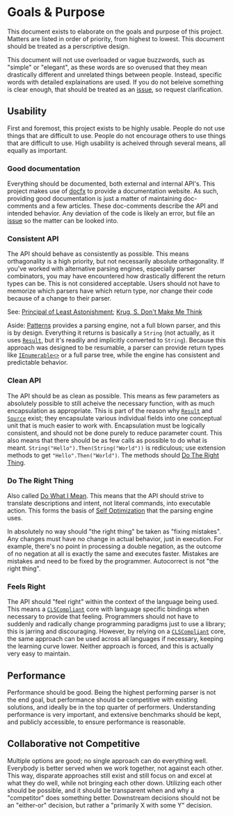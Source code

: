 # Goals & Purpose

This document exists to elaborate on the goals and purpose of this project. Matters are listed in order of priority, from highest to lowest. This document should be treated as a perscriptive design.

This document will not use overloaded or vague buzzwords, such as "simple" or "elegant", as these words are so overused that they mean drastically different and unrelated things between people. Instead, specific words with detailed explainations are used. If you do not beleive something is clear enough, that should be treated as an [issue](https://github.com/Entomy/Stringier/issues/new/choose), so request clarification.

## Usability

First and foremost, this project exists to be highly usable. People do not use things that are difficult to use. People do not encourage others to use things that are difficult to use. High usability is acheived through several means, all equally as important.

### Good documentation

Everything should be documented, both external and internal API's. This project makes use of [docfx](https://github.com/dotnet/docfx) to provide a documentation website. As such, providing good documentation is just a matter of maintaining doc-comments and a few articles. These doc-comments describe the API and intended behavior. Any deviation of the code is likely an error, but file an [issue](https://github.com/Entomy/Stringier/issues/new/choose) so the matter can be looked into.

### Consistent API

The API should behave as consistently as possible. This means orthagonality is a high priority, but not necessarily absolute orthagonality. If you've worked with alternative parsing engines, especially parser combinators, you may have encountered how drastically different the return types can be. This is not considered acceptable. Users should not have to memorize which parsers have which return type, nor change their code because of a change to their parser.

See: [Principal of Least Astonishment](https://en.wikipedia.org/wiki/Principle_of_least_astonishment); [Krug, S. Don't Make Me Think](http://www.sensible.com/dmmt.html)

Aside: [Patterns](https://github.com/Entomy/Stringier/tree/master/Patterns) provides a parsing engine, not a full blown parser, and this is by design. Everything it returns is basically a `String` (not actually, as it uses [`Result`](https://entomy.github.io/Stringier/api/Stringier.Patterns.Result.html), but it's readily and implicitly converted to `String`). Because this approach was designed to be resumable, a parser can provide return types like [`IEnumerable<>`](https://docs.microsoft.com/en-us/dotnet/api/system.collections.generic.ienumerable-1) or a full parse tree, while the engine has consistent and predictable behavior.

### Clean API

The API should be as clean as possible. This means as few parameters as absolutely possible to still acheive the necessary function, with as much encapsulation as appropriate. This is part of the reason why [`Result`](https://entomy.github.io/Stringier/api/Stringier.Patterns.Result.html) and [`Source`](https://entomy.github.io/Stringier/api/Stringier.Patterns.Source.html) exist; they encapsulate various individual fields into one conceptual unit that is much easier to work with. Encapsulation must be logically consistent, and should not be done purely to reduce parameter count. This also means that there should be as few calls as possible to do what is meant. `String("Hello").Then(String("World"))` is rediculous; use extension methods to get `"Hello".Then("World")`. The methods should [Do The Right Thing](https://en.wikipedia.org/wiki/DWIM).

### Do The Right Thing

Also called [Do What I Mean](https://en.wikipedia.org/wiki/DWIM). This means that the API should strive to translate descriptions and intent, not literal commands, into executable action. This forms the basis of [Self Optimization](https://entomy.github.io/Stringier/articles/patterns-optimization.html) that the parsing engine uses.

In absolutely no way should "the right thing" be taken as "fixing mistakes". Any changes must have no change in actual behavior, just in execution. For example, there's no point in processing a double negation, as the outcome of no negation at all is exactly the same and executes faster. Mistakes are mistakes and need to be fixed by the programmer. Autocorrect is not "the right thing".

### Feels Right

The API should "feel right" within the context of the language being used. This means a [`CLSCompliant`](https://docs.microsoft.com/en-us/dotnet/api/system.clscompliantattribute) core with language specific bindings when necessary to provide that feeling. Programmers should not have to suddenly and radically change programming paradigms just to use a library; this is jarring and discouraging. However, by relying on a [`CLSCompliant`](https://docs.microsoft.com/en-us/dotnet/api/system.clscompliantattribute) core, the same approach can be used across all languages if necessary, keeping the learning curve lower. Neither approach is forced, and this is actually very easy to maintain.

## Performance

Performance should be good. Being the highest performing parser is not the end goal, but performance should be competitive with existing solutions, and ideally be in the top quarter of performers. Understanding performance is very important, and extensive benchmarks should be kept, and publicly accessible, to ensure performance is reasonable.

## Collaborative not Competitive

Multiple options are good; no single approach can do everything well. Everybody is better served when we work together, not against each other. This way, disparate approaches still exist and still focus on and excel at what they do well, while not bringing each other down. Utilizing each other should be possible, and it should be transparent when and why a "competitor" does something better. Downstream decisions should not be an "either-or" decision, but rather a "primarily X with some Y" decision.
